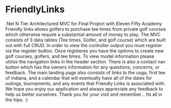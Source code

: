 # FriendlyLinks
.Net N Tier Architectured MVC for Final Project with Eleven Fifty Academy
Friendly links allows golfers to purchase tee times from private golf courses which otherwise require a substantial amount of money to play. The MVC consists of 3 data tables (Tee times, Golfer, and golf course) which are built out with full CRUD. In order to view the controller output you must register via the register button. Once registeres you have the options to create new golf courses, golfers, and tee times. To view model information please utilize the navigation links in the header section. There is also a contact nav button which has the owners information for any questions, concerns, or feedback. The main landing page also consists of links to the usga, first tee of indiana, and a calendar that will eventually have all of the dates for outings, tournaments, and any events that Friendly Links is associated with. We hope you enjoy our application and always appreciate any feedback to help us better ourselves. Thank you for your visit and remember... Its all in the hips. :)
